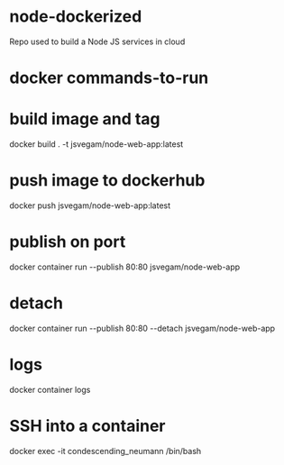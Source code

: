 # node-dockerized
Repo used to build a Node JS services in cloud


# docker commands-to-run
# build image and tag
docker build . -t jsvegam/node-web-app:latest

# push image to dockerhub
docker push jsvegam/node-web-app:latest

# publish on port
docker container run --publish 80:80 jsvegam/node-web-app 

# detach 
docker container run --publish 80:80 --detach jsvegam/node-web-app

# logs
docker container logs <container-id>

# SSH into a container
docker exec -it condescending_neumann /bin/bash

